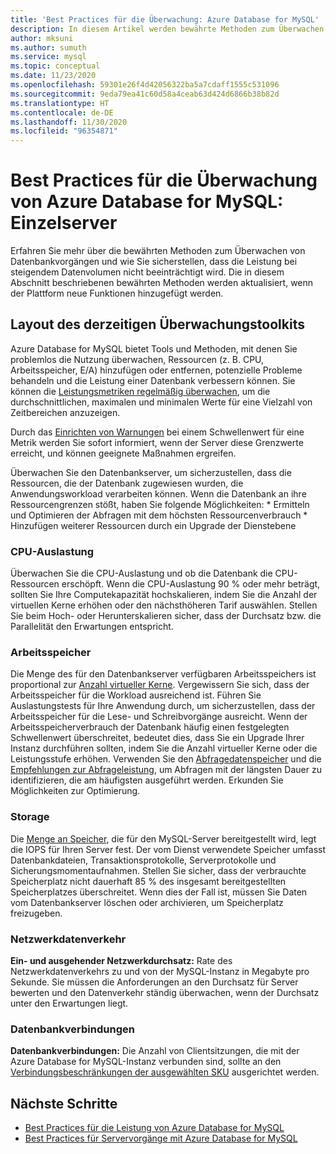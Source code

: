 ```yaml
---
title: 'Best Practices für die Überwachung: Azure Database for MySQL'
description: In diesem Artikel werden bewährte Methoden zum Überwachen Ihrer Azure Database for MySQL-Instanzen beschrieben.
author: mksuni
ms.author: sumuth
ms.service: mysql
ms.topic: conceptual
ms.date: 11/23/2020
ms.openlocfilehash: 59301e26f4d42056322ba5a7cdaff1555c531096
ms.sourcegitcommit: 9eda79ea41c60d58a4ceab63d424d6866b38b82d
ms.translationtype: HT
ms.contentlocale: de-DE
ms.lasthandoff: 11/30/2020
ms.locfileid: "96354871"
---
```

# <a name="best-practices-for-monitoring-azure-database-for-mysql--single-server"></a>Best Practices für die Überwachung von Azure Database for MySQL: Einzelserver

Erfahren Sie mehr über die bewährten Methoden zum Überwachen von Datenbankvorgängen und wie Sie sicherstellen, dass die Leistung bei steigendem Datenvolumen nicht beeinträchtigt wird. Die in diesem Abschnitt beschriebenen bewährten Methoden werden aktualisiert, wenn der Plattform neue Funktionen hinzugefügt werden.

## <a name="layout-of-the-current-monitoring-toolkit"></a>Layout des derzeitigen Überwachungstoolkits

Azure Database for MySQL bietet Tools und Methoden, mit denen Sie problemlos die Nutzung überwachen, Ressourcen (z. B. CPU, Arbeitsspeicher, E/A) hinzufügen oder entfernen, potenzielle Probleme behandeln und die Leistung einer Datenbank verbessern können. Sie können die [Leistungsmetriken regelmäßig überwachen](concepts-monitoring.md#metrics), um die durchschnittlichen, maximalen und minimalen Werte für eine Vielzahl von Zeitbereichen anzuzeigen.

Durch das [Einrichten von Warnungen](howto-alert-on-metric.md#create-an-alert-rule-on-a-metric-from-the-azure-portal) bei einem Schwellenwert für eine Metrik werden Sie sofort informiert, wenn der Server diese Grenzwerte erreicht, und können geeignete Maßnahmen ergreifen.  

Überwachen Sie den Datenbankserver, um sicherzustellen, dass die Ressourcen, die der Datenbank zugewiesen wurden, die Anwendungsworkload verarbeiten können. Wenn die Datenbank an ihre Ressourcengrenzen stößt, haben Sie folgende Möglichkeiten:
    * Ermitteln und Optimieren der Abfragen mit dem höchsten Ressourcenverbrauch 
    * Hinzufügen weiterer Ressourcen durch ein Upgrade der Dienstebene

### <a name="cpu-utilization"></a>CPU-Auslastung
Überwachen Sie die CPU-Auslastung und ob die Datenbank die CPU-Ressourcen erschöpft. Wenn die CPU-Auslastung 90 % oder mehr beträgt, sollten Sie Ihre Computekapazität hochskalieren, indem Sie die Anzahl der virtuellen Kerne erhöhen oder den nächsthöheren Tarif auswählen.  Stellen Sie beim Hoch- oder Herunterskalieren sicher, dass der Durchsatz bzw. die Parallelität den Erwartungen entspricht. 

### <a name="memory"></a>Arbeitsspeicher 
Die Menge des für den Datenbankserver verfügbaren Arbeitsspeichers ist proportional zur [Anzahl virtueller Kerne](concepts-pricing-tiers.md). Vergewissern Sie sich, dass der Arbeitsspeicher für die Workload ausreichend ist. Führen Sie Auslastungstests für Ihre Anwendung durch, um sicherzustellen, dass der Arbeitsspeicher für die Lese- und Schreibvorgänge ausreicht. Wenn der Arbeitsspeicherverbrauch der Datenbank häufig einen festgelegten Schwellenwert überschreitet, bedeutet dies, dass Sie ein Upgrade Ihrer Instanz durchführen sollten, indem Sie die Anzahl virtueller Kerne oder die Leistungsstufe erhöhen. Verwenden Sie den [Abfragedatenspeicher](concepts-query-store.md) und die [Empfehlungen zur Abfrageleistung](concepts-performance-recommendations.md), um Abfragen mit der längsten Dauer zu identifizieren, die am häufigsten ausgeführt werden. Erkunden Sie Möglichkeiten zur Optimierung. 

### <a name="storage"></a>Storage 
Die [Menge an Speicher](howto-create-manage-server-portal.md#scale-compute-and-storage), die für den MySQL-Server bereitgestellt wird, legt die IOPS für Ihren Server fest. Der vom Dienst verwendete Speicher umfasst Datenbankdateien, Transaktionsprotokolle, Serverprotokolle und Sicherungsmomentaufnahmen. Stellen Sie sicher, dass der verbrauchte Speicherplatz nicht dauerhaft 85 % des insgesamt bereitgestellten Speicherplatzes überschreitet. Wenn dies der Fall ist, müssen Sie Daten vom Datenbankserver löschen oder archivieren, um Speicherplatz freizugeben. 

### <a name="network-traffic"></a>Netzwerkdatenverkehr 

**Ein- und ausgehender Netzwerkdurchsatz:** Rate des Netzwerkdatenverkehrs zu und von der MySQL-Instanz in Megabyte pro Sekunde. Sie müssen die Anforderungen an den Durchsatz für Server bewerten und den Datenverkehr ständig überwachen, wenn der Durchsatz unter den Erwartungen liegt. 

### <a name="database-connections"></a>Datenbankverbindungen 
**Datenbankverbindungen:** Die Anzahl von Clientsitzungen, die mit der Azure Database for MySQL-Instanz verbunden sind, sollte an den [Verbindungsbeschränkungen der ausgewählten SKU](concepts-server-parameters.md#max_connections) ausgerichtet werden. 


## <a name="next-steps"></a>Nächste Schritte

- [Best Practices für die Leistung von Azure Database for MySQL](concept-performance-best-practices.md)
- [Best Practices für Servervorgänge mit Azure Database for MySQL](concept-operation-excellence-best-practices.md)

